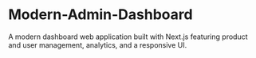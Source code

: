 # Modern-Admin-Dashboard
A modern dashboard web application built with Next.js featuring product and user management, analytics, and a responsive UI.

